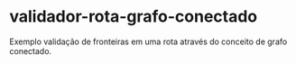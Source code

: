 # validador-rota-grafo-conectado
Exemplo validação de fronteiras em uma rota através do conceito de grafo conectado.

